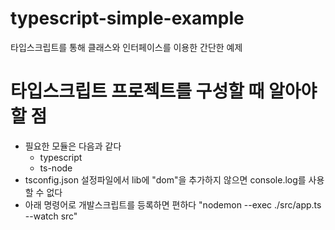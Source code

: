# typescript-simple-example
타입스크립트를 통해 클래스와 인터페이스를 이용한 간단한 예제

# 타입스크립트 프로젝트를 구성할 때 알아야할 점
* 필요한 모듈은 다음과 같다
  * typescript
  * ts-node
* tsconfig.json 설정파일에서 lib에 "dom"을 추가하지 않으면 console.log를 사용할 수 없다
* 아래 명령어로 개발스크립트를 등록하면 편하다
    "nodemon --exec ./src/app.ts --watch src"
